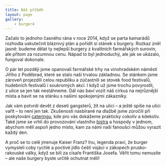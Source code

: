 ```yaml
---
title: Náš příběh
layout: page
gallery:
    - burger4
---
```


Začalo to jednoho časného rána v roce 2014, když se parta kamarádů rozhodla uskutečnit bláznivý plán a pořídit si stánek s burgery. Rozkaz zněl jasně: budeme dělat ty nejlepší burgery z kvalitních farmářských surovin, ale přitom za rozumnou cenu. Nápad to byl jednoduchý, ale jak se ukázalo, fungoval dokonale.

O pár let později jsme opanovali farmářské trhy na vinohradském náměstí Jiřího z Poděbrad, které se stalo naší trvalou základnou. Se stánkem jsme zároveň projezdili celou republiku a zúčastnili se stovek food festivalů, hudebních festivalů i soukromých akcí. I když už jsme trochu povyrostli, z ulice se jen tak nestáhneme. Dál nás baví vozit náš cirkus na nejrůznější místa a bavit se na stánku s našimi spokojenými zákazníky.

Jak vám potvrdí devět z deseti gangsterů, žít na ulici – a ještě spíše na ulici vařit – to není jen tak. Zkušenosti nasbírané na dlažbě jsme zúročili při poskytování [cateringu](/catering/), kde pro vás dokážeme prakticky cokoliv a kdekoliv. Také jsme se vrhli do provozování vlastního [bistra](/bistro/) a hospody v jednom, abychom měli aspoň jedno místo, kam za námi naši fanoušci můžou vyrazit každý den.

A proč se to celé jmenuje Kaiser Franz? Inu, legenda praví, že burger vymysleli coby rychlé a poctivé jídlo čeští vojáci v zákopech prusko-rakouské války, když se bili za císaře Františka Josefa. Věřit tomu nemusíte – ale naše burgery byste určitě ochutnat měli!
